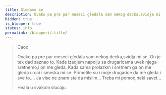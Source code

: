 ```yaml
---
title: Gledamo se
description: Ovako pa pre par meseci gledala sam nekog decka,svidja mi se. On je tek dad saznao to. Kada izadjem napolju sa drugaricama uvek njega sretnemo,i on me gleda.
hidden: true
is_blooper: true
status: info
permalink: /blooperi/:title/
---
```


> Caoo
>
> Ovako pa pre par meseci gledala sam nekog decka,svidja mi se. On je tek dad saznao to. Kada izadjem napolju sa drugaricama uvek njega sretnemo,i on me gleda. Kada sama prolazkm i sretnem ga on me gleda u oci i smeska mi se. Primetile su i moje drugarice da me gleda i sve to.... Ja vise ne znam sta da mislim... Treba mi pomoc,neki savet...
>
> Hvala u svakom slucaju.
